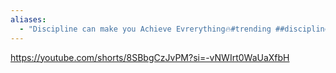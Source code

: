 ```yaml
---
aliases:
  - "Discipline can make you Achieve Evrerything🔥#trending ##discipline #trai..."
---
```


https://youtube.com/shorts/8SBbgCzJvPM?si=-vNWIrt0WaUaXfbH